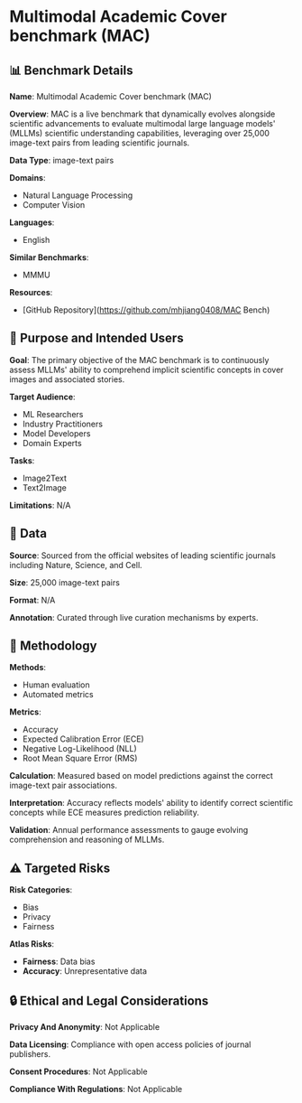 # Multimodal Academic Cover benchmark (MAC)

## 📊 Benchmark Details

**Name**: Multimodal Academic Cover benchmark (MAC)

**Overview**: MAC is a live benchmark that dynamically evolves alongside scientific advancements to evaluate multimodal large language models' (MLLMs) scientific understanding capabilities, leveraging over 25,000 image-text pairs from leading scientific journals.

**Data Type**: image-text pairs

**Domains**:
- Natural Language Processing
- Computer Vision

**Languages**:
- English

**Similar Benchmarks**:
- MMMU

**Resources**:
- [GitHub Repository](https://github.com/mhjiang0408/MAC Bench)

## 🎯 Purpose and Intended Users

**Goal**: The primary objective of the MAC benchmark is to continuously assess MLLMs' ability to comprehend implicit scientific concepts in cover images and associated stories.

**Target Audience**:
- ML Researchers
- Industry Practitioners
- Model Developers
- Domain Experts

**Tasks**:
- Image2Text
- Text2Image

**Limitations**: N/A

## 💾 Data

**Source**: Sourced from the official websites of leading scientific journals including Nature, Science, and Cell.

**Size**: 25,000 image-text pairs

**Format**: N/A

**Annotation**: Curated through live curation mechanisms by experts.

## 🔬 Methodology

**Methods**:
- Human evaluation
- Automated metrics

**Metrics**:
- Accuracy
- Expected Calibration Error (ECE)
- Negative Log-Likelihood (NLL)
- Root Mean Square Error (RMS)

**Calculation**: Measured based on model predictions against the correct image-text pair associations.

**Interpretation**: Accuracy reflects models' ability to identify correct scientific concepts while ECE measures prediction reliability.

**Validation**: Annual performance assessments to gauge evolving comprehension and reasoning of MLLMs.

## ⚠️ Targeted Risks

**Risk Categories**:
- Bias
- Privacy
- Fairness

**Atlas Risks**:
- **Fairness**: Data bias
- **Accuracy**: Unrepresentative data

## 🔒 Ethical and Legal Considerations

**Privacy And Anonymity**: Not Applicable

**Data Licensing**: Compliance with open access policies of journal publishers.

**Consent Procedures**: Not Applicable

**Compliance With Regulations**: Not Applicable
